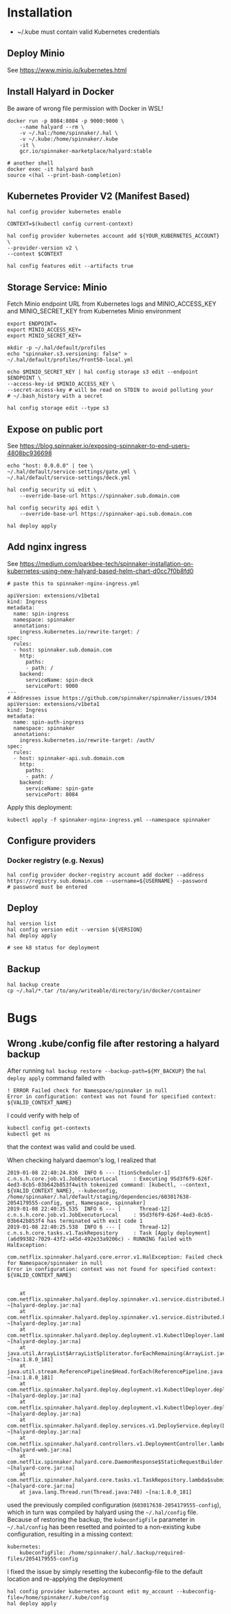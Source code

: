 # Installation
- ~/.kube must contain valid Kubernetes credentials

## Deploy Minio

See https://www.minio.io/kubernetes.html

## Install Halyard in Docker
Be aware of wrong file permission with Docker in WSL!

	docker run -p 8084:8084 -p 9000:9000 \
		--name halyard --rm \
		-v ~/.hal:/home/spinnaker/.hal \
		-v ~/.kube:/home/spinnaker/.kube
		-it \
		gcr.io/spinnaker-marketplace/halyard:stable
		
	# another shell
	docker exec -it halyard bash
	source <(hal --print-bash-completion)
	
## Kubernetes Provider V2 (Manifest Based) 

	hal config provider kubernetes enable
	
	CONTEXT=$(kubectl config current-context)
	
	hal config provider kubernetes account add ${YOUR_KUBERNETES_ACCOUNT} \
    --provider-version v2 \
    --context $CONTEXT
	
	hal config features edit --artifacts true
	
## Storage Service: Minio
Fetch Minio endpoint URL from Kubernetes logs and MINIO_ACCESS_KEY and MINIO_SECRET_KEY from Kubernetes Minio environment


	export ENDPOINT=
	export MINIO_ACCESS_KEY=
	export MINIO_SECRET_KEY=
	
	mkdir -p ~/.hal/default/profiles
	echo "spinnaker.s3.versioning: false" > ~/.hal/default/profiles/front50-local.yml
	
	echo $MINIO_SECRET_KEY | hal config storage s3 edit --endpoint $ENDPOINT \
	--access-key-id $MINIO_ACCESS_KEY \
	--secret-access-key # will be read on STDIN to avoid polluting your 
	# ~/.bash_history with a secret

	hal config storage edit --type s3


## Expose on public port
See https://blog.spinnaker.io/exposing-spinnaker-to-end-users-4808bc936698

	echo "host: 0.0.0.0" | tee \
	~/.hal/default/service-settings/gate.yml \
	~/.hal/default/service-settings/deck.yml
	
	hal config security ui edit \
		--override-base-url https://spinnaker.sub.domain.com

	hal config security api edit \
		--override-base-url https://spinnaker-api.sub.domain.com
		
	hal deploy apply


## Add nginx ingress
See https://medium.com/parkbee-tech/spinnaker-installation-on-kubernetes-using-new-halyard-based-helm-chart-d0cc7f0b8fd0

	# paste this to spinnaker-nginx-ingress.yml
	
	apiVersion: extensions/v1beta1
	kind: Ingress
	metadata:
	  name: spin-ingress
	  namespace: spinnaker
	  annotations:
	    ingress.kubernetes.io/rewrite-target: /
	spec:
	  rules:
	  - host: spinnaker.sub.domain.com
	    http:
	      paths:
	      - path: /
		backend:
		  serviceName: spin-deck
		  servicePort: 9000
	---
	# Addresses issue https://github.com/spinnaker/spinnaker/issues/1934
	apiVersion: extensions/v1beta1
	kind: Ingress
	metadata:
	  name: spin-auth-ingress
	  namespace: spinnaker
	  annotations:
	    ingress.kubernetes.io/rewrite-target: /auth/
	spec:
	  rules:
	  - host: spinnaker-api.sub.domain.com
	    http:
	      paths:
	      - path: /
		backend:
		  serviceName: spin-gate
		  servicePort: 8084


Apply this deployment:

	kubectl apply -f spinnaker-nginx-ingress.yml --namespace spinnaker

## Configure providers
### Docker registry (e.g. Nexus)

	hal config provider docker-registry account add docker --address https://registry.sub.domain.com --username=${USERNAME} --password
	# password must be entered
	
## Deploy

	hal version list
	hal config version edit --version ${VERSION}
	hal deploy apply
	
	# see k8 status for deployment
	
## Backup

	hal backup create
	cp ~/.hal/*.tar /to/any/writeable/directory/in/docker/container
	
# Bugs
## Wrong .kube/config file after restoring a halyard backup

After running `hal backup restore --backup-path=${MY_BACKUP}` the `hal deploy apply` command failed with

	! ERROR Failed check for Namespace/spinnaker in null
	Error in configuration: context was not found for specified context: ${VALID_CONTEXT_NAME}
	
I could verify with help of

	kubectl config get-contexts
	kubectl get ns
	
that the context was valid and could be used.

When checking halyard daemon's log, I realized that

	2019-01-08 22:40:24.836  INFO 6 --- [tionScheduler-1] c.n.s.h.core.job.v1.JobExecutorLocal     : Executing 95d3f6f9-626f-4ed3-8cb5-03b642b853f4with tokenized command: [kubectl, --context, ${VALID_CONTEXT_NAME}, --kubeconfig, /home/spinnaker/.hal/default/staging/dependencies/603017638-2054179555-config, get, Namespace, spinnaker]
	2019-01-08 22:40:25.535  INFO 6 --- [      Thread-12] c.n.s.h.core.job.v1.JobExecutorLocal     : 95d3f6f9-626f-4ed3-8cb5-03b642b853f4 has terminated with exit code 1
	2019-01-08 22:40:25.538  INFO 6 --- [      Thread-12] c.n.s.h.core.tasks.v1.TaskRepository     : Task [Apply deployment] (a6d99382-7029-43f2-a45d-492e33a9206c) - RUNNING failed with HalException:

	com.netflix.spinnaker.halyard.core.error.v1.HalException: Failed check for Namespace/spinnaker in null
	Error in configuration: context was not found for specified context: ${VALID_CONTEXT_NAME}


		at com.netflix.spinnaker.halyard.deploy.spinnaker.v1.service.distributed.kubernetes.v2.KubernetesV2Utils.exists(KubernetesV2Utils.java:101) ~[halyard-deploy.jar:na]
		at com.netflix.spinnaker.halyard.deploy.spinnaker.v1.service.distributed.kubernetes.v2.KubernetesV2Utils.exists(KubernetesV2Utils.java:62) ~[halyard-deploy.jar:na]
		at com.netflix.spinnaker.halyard.deploy.deployment.v1.KubectlDeployer.lambda$deploy$0(KubectlDeployer.java:69) ~[halyard-deploy.jar:na]
		at java.util.ArrayList$ArrayListSpliterator.forEachRemaining(ArrayList.java:1382) ~[na:1.8.0_181]
		at java.util.stream.ReferencePipeline$Head.forEach(ReferencePipeline.java:580) ~[na:1.8.0_181]
		at com.netflix.spinnaker.halyard.deploy.deployment.v1.KubectlDeployer.deploy(KubectlDeployer.java:45) ~[halyard-deploy.jar:na]
		at com.netflix.spinnaker.halyard.deploy.deployment.v1.KubectlDeployer.deploy(KubectlDeployer.java:37) ~[halyard-deploy.jar:na]
		at com.netflix.spinnaker.halyard.deploy.services.v1.DeployService.deploy(DeployService.java:287) ~[halyard-deploy.jar:na]
		at com.netflix.spinnaker.halyard.controllers.v1.DeploymentController.lambda$deploy$14(DeploymentController.java:210) ~[halyard-web.jar:na]
		at com.netflix.spinnaker.halyard.core.DaemonResponse$StaticRequestBuilder.build(DaemonResponse.java:127) ~[halyard-core.jar:na]
		at com.netflix.spinnaker.halyard.core.tasks.v1.TaskRepository.lambda$submitTask$1(TaskRepository.java:48) ~[halyard-core.jar:na]
		at java.lang.Thread.run(Thread.java:748) ~[na:1.8.0_181]
		
used the previously compiled configuration (`603017638-2054179555-config`), which in turn was compiled by halyard using the `~/.hal/config` file. Because of restoring the backup, the `kubeconfigFile` parameter in `~/.hal/config` has been resetted and pointed to a non-existing kube configuration, resulting in a missing context:

    kubernetes:
        kubeconfigFile: /home/spinnaker/.hal/.backup/required-files/2054179555-config

I fixed the issue by simply resetting the kubeconfig-file to the default location and re-applying the deployment

	hal config provider kubernetes account edit my_account --kubeconfig-file=/home/spinnaker/.kube/config
	hal deploy apply
